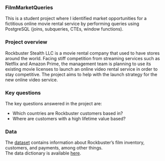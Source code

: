 ### FilmMarketQueries
This is a student project where I identified market opportunities for a fictitious online movie rental service by performing queries using PostgreSQL (joins, subqueries, CTEs, window functions).
### Project overview
Rockbuster Stealth LLC is a movie rental company that used to have stores around the world. Facing stiff competition from streaming services such as Netflix and Amazon Prime, the management team is planning to use its existing movie licenses to launch an online video rental service in order to stay competitive. The project aims to help with the launch strategy for the new online video service.
### Key questions
The key questions answered in the project are:
- Which countries are Rockbuster customers based in?
- Where are customers with a high lifetime value based?
### Data
The [dataset](http://www.postgresqltutorial.com/wp-content/uploads/2019/05/dvdrental.zip) contains information about Rockbuster’s film inventory, customers, and payments, among other things.
<br>The data dictionary is available [here](https://1drv.ms/b/s!AqIQFOBxT18ogr9GyOM8GgWg07X5zQ?e=QCUt9o).
